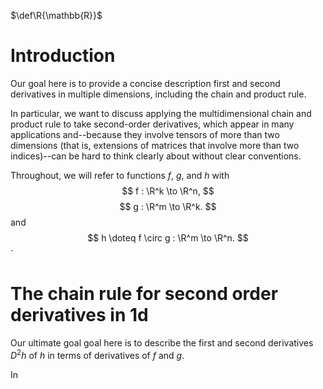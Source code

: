 $\def\R{\mathbb{R}}$
<!--- end of header material -->




# Introduction

Our goal here is to provide a concise description first and second derivatives
in multiple dimensions, including the chain and product rule.

In particular, we want to discuss applying the multidimensional chain and
product rule to take second-order derivatives, which appear in many
applications and--because they involve tensors of more than two
dimensions (that is, extensions of matrices that involve more than
two indices)--can be hard to think clearly about without clear
conventions.

Throughout, we will refer to functions $f,$ $g,$ and $h$ with
$$
f : \R^k \to \R^n,
$$
$$
g : \R^m \to \R^k.
$$
and
$$
h \doteq f \circ g : \R^m \to \R^n.
$$
`
# The chain rule for second order derivatives in 1d

Our ultimate goal goal here is to describe the first and second derivatives
$D^2 h$ of $h$ in terms of derivatives of $f$ and $g.$

In

